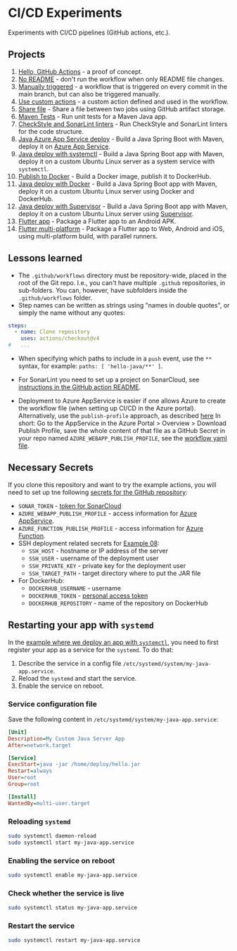 # CI/CD Experiments

Experiments with CI/CD pipelines (GitHub actions, etc.).

## Projects

1. [Hello, GitHub Actions](/.github/workflows/00-hello-github-actions.yml) - a proof of concept.
2. [No README](.github/workflows/01-no-readme.yml) - don't run the workflow when only README file
   changes.
3. [Manually triggered]() - a workflow that is triggered on every commit in the main branch, but can
   also be triggered manually.
4. [Use custom actions](.github/workflows/03-reuse-local-action.yml) - a custom action defined and
   used in the workflow.
5. [Share file](.github/workflows/04-share-file.yml) - Share a file between two jobs using GitHub
   artifact storage.
6. [Maven Tests](.github/workflows/05-maven-tests.yml) - Run unit tests for a Maven Java app.
7. [CheckStyle and SonarLint linters](.github/workflows/06-linters.yml) - Run CheckStyle and
   SonarLint linters for the code structure.
8. [Java Azure App Service deploy](.github/workflows/07-java-azure-app-service.yml) - Build a Java
   Spring Boot with Maven, deploy it on
   [Azure App Service](https://azure.microsoft.com/en-us/products/app-service).
9. [Java deploy with systemctl](.github/workflows/08-java-on-custom-server.yml) - Build a Java
   Spring Boot app with Maven, deploy it on a custom Ubuntu Linux server as a system service
   with `systemctl`.
10. [Publish to Docker](.github/workflows/09-publish-to-docker.yml) - Build a Docker image, publish
    it to DockerHub.
11. [Java deploy with Docker](.github/workflows/10-java-with-docker.yml) - Build a Java Spring Boot
    app with Maven, deploy it on a custom Ubuntu Linux server using Docker and DockerHub.
12. [Java deploy with Supervisor](.github/workflows/11-java-with-supervisor.yml) - Build a Java
    Spring Boot app with Maven, deploy it on a custom Ubuntu Linux server using
    [Supervisor](http://supervisord.org/).
13. [Flutter app](.github/workflows/101-flutter-app.yml) - Package a Flutter app to an Android APK.
14. [Flutter multi-platform](.github/workflows/102-flutter-multi-platform.yml) - Package a Flutter
    app to Web, Android and iOS, using multi-platform build, with parallel runners.

## Lessons learned

- The `.github/workflows` directory must be repository-wide, placed in the root of the Git repo.
  I.e., you can't have multiple `.github` repositories, in sub-folders. You can, however, have
  subfolders inside the `.github/workflows` folder.
- Step names can be written as strings using "names in double quotes", or simply the name without
  any quotes:

```yaml
steps:
  - name: Clone repository
    uses: actions/checkout@v4
#   ...
```

- When specifying which paths to include in a `push` event, use the `**` syntax, for example:
  `paths: [ 'hello-java/**' ]`.

- For SonarLint you need to set up a project on SonarCloud,
  see [instructions in the GitHub action README](https://github.com/SonarSource/sonarcloud-github-action?tab=readme-ov-file#requirements).

- Deployment to Azure AppService is easier if one allows Azure to create the workflow file (when
  setting up CI/CD in the Azure portal). Alternatively, use the `publish-profile` approach, as
  described
  [here](https://learn.microsoft.com/en-us/azure/app-service/deploy-github-actions#set-up-a-github-actions-workflow-manually)
  In short: Go to the AppService in the Azure Portal > Overview > Download Publish Profile, save the
  whole content of that file as a GitHub Secret in your repo named
  `AZURE_WEBAPP_PUBLISH_PROFILE`, see the
  [workflow yaml file](.github/workflows/07-java-azure-app-service.yml#L50).

## Necessary Secrets

If you clone this repository and want to try the example actions, you will need to set up tne
following [secrets for the GitHub repository](https://docs.github.com/en/actions/security-guides/using-secrets-in-github-actions):

- `SONAR_TOKEN` - [token for SonarCloud](https://sonarcloud.io/account/security)
- `AZURE_WEBAPP_PUBLISH_PROFILE` - access information
  for [Azure AppService](https://learn.microsoft.com/en-us/azure/app-service/deploy-github-actions#set-up-a-github-actions-workflow-manually).
- `AZURE_FUNCTION_PUBLISH_PROFILE` - access information
  for [Azure Function](https://learn.microsoft.com/en-us/azure/azure-functions/functions-how-to-github-actions).
- SSH deployment related secrets for [Example 08](.github/workflows/08-java-on-custom-server.yml):
    - `SSH_HOST` - hostname or IP address of the server
    - `SSH_USER` - username of the deployment user
    - `SSH_PRIVATE_KEY` - private key for the deployment user
    - `SSH_TARGET_PATH` - target directory where to put the JAR file
- For DockerHub:
    - `DOCKERHUB_USERNAME` - username
    - `DOCKERHUB_TOKEN` - [personal access token](https://docs.docker.com/docker-hub/access-tokens/)
    - `DOCKERHUB_REPOSITORY` - name of the repository on DockerHub

## Restarting your app with `systemd`

In
the [example where we deploy an app with `systemctl`](.github/workflows/08-java-on-custom-server.yml),
you need to first register your app as a service for the `systemd`. To do that:

1. Describe the service in a config file `/etc/systemd/system/my-java-app.service`.
2. Reload the `systemd` and start the service.
3. Enable the service on reboot.

### Service configuration file

Save the following content in `/etc/systemd/system/my-java-app.service`:

```ini
[Unit]
Description=My Custom Java Server App
After=network.target

[Service]
ExecStart=java -jar /home/deploy/hello.jar
Restart=always
User=root
Group=root

[Install]
WantedBy=multi-user.target
```

### Reloading `systemd`

```bash
sudo systemctl daemon-reload
sudo systemctl start my-java-app.service
```

### Enabling the service on reboot

```bash
sudo systemctl enable my-java-app.service
```

### Check whether the service is live

```bash
sudo systemctl status my-java-app.service
```

### Restart the service

```bash
sudo systemctl restart my-java-app.service
```